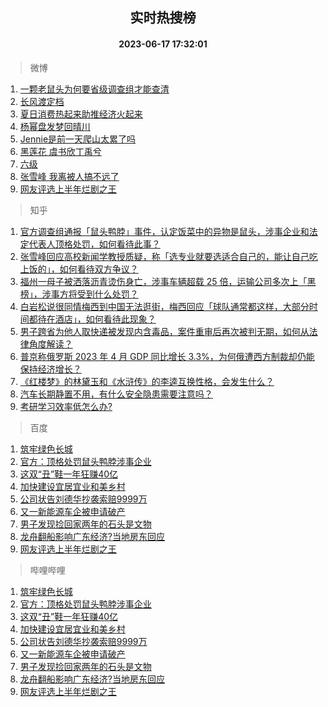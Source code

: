 <div align="center"><h2>实时热搜榜</h2><h4>2023-06-17 17:32:01</h4></div>

> 微博  

1. [一颗老鼠头为何要省级调查组才能查清](https://s.weibo.com/weibo?q=%23%E4%B8%80%E9%A2%97%E8%80%81%E9%BC%A0%E5%A4%B4%E4%B8%BA%E4%BD%95%E8%A6%81%E7%9C%81%E7%BA%A7%E8%B0%83%E6%9F%A5%E7%BB%84%E6%89%8D%E8%83%BD%E6%9F%A5%E6%B8%85%23&t=31&band_rank=1&Refer=top)<br />
2. [长风渡定档](https://s.weibo.com/weibo?q=%E9%95%BF%E9%A3%8E%E6%B8%A1%E5%AE%9A%E6%A1%A3&t=31&band_rank=2&Refer=top)<br />
3. [夏日消费热起来助推经济火起来](https://s.weibo.com/weibo?q=%23%E5%A4%8F%E6%97%A5%E6%B6%88%E8%B4%B9%E7%83%AD%E8%B5%B7%E6%9D%A5%E5%8A%A9%E6%8E%A8%E7%BB%8F%E6%B5%8E%E7%81%AB%E8%B5%B7%E6%9D%A5%23&t=31&band_rank=3&Refer=top)<br />
4. [杨幂盘发梦回晴川](https://s.weibo.com/weibo?q=%E6%9D%A8%E5%B9%82%E7%9B%98%E5%8F%91%E6%A2%A6%E5%9B%9E%E6%99%B4%E5%B7%9D&t=31&band_rank=4&Refer=top)<br />
5. [Jennie是前一天爬山太累了吗](https://s.weibo.com/weibo?q=%23Jennie%E6%98%AF%E5%89%8D%E4%B8%80%E5%A4%A9%E7%88%AC%E5%B1%B1%E5%A4%AA%E7%B4%AF%E4%BA%86%E5%90%97%23&t=31&band_rank=5&Refer=top)<br />
6. [黑莲花 虞书欣丁禹兮](https://s.weibo.com/weibo?q=%E9%BB%91%E8%8E%B2%E8%8A%B1%20%E8%99%9E%E4%B9%A6%E6%AC%A3%E4%B8%81%E7%A6%B9%E5%85%AE&t=31&band_rank=6&Refer=top)<br />
7. [六级](https://s.weibo.com/weibo?q=%E5%85%AD%E7%BA%A7&t=31&band_rank=7&Refer=top)<br />
8. [张雪峰 我离被人搞不远了](https://s.weibo.com/weibo?q=%E5%BC%A0%E9%9B%AA%E5%B3%B0%20%E6%88%91%E7%A6%BB%E8%A2%AB%E4%BA%BA%E6%90%9E%E4%B8%8D%E8%BF%9C%E4%BA%86&t=31&band_rank=8&Refer=top)<br />
9. [网友评选上半年烂剧之王](https://s.weibo.com/weibo?q=%23%E7%BD%91%E5%8F%8B%E8%AF%84%E9%80%89%E4%B8%8A%E5%8D%8A%E5%B9%B4%E7%83%82%E5%89%A7%E4%B9%8B%E7%8E%8B%23&t=31&band_rank=9&Refer=top)<br />

> 知乎  

1. [官方调查组通报「鼠头鸭脖」事件，认定饭菜中的异物是鼠头，涉事企业和法定代表人顶格处罚，如何看待此事？](https://www.zhihu.com/question/607131041)<br />
2. [张雪峰回应高校新闻学教授质疑，称「选专业就要选适合自己的，能让自己吃上饭的」，如何看待双方争议？](https://www.zhihu.com/question/606983081)<br />
3. [福州一母子被洒落沥青烫伤身亡，涉事车辆超载 25 倍，运输公司多次上「黑榜」，涉事方将受到什么处罚？](https://www.zhihu.com/question/607112600)<br />
4. [白岩松说很同情梅西到中国无法逛街，梅西回应「球队通常都这样，大部分时间都待在酒店」，如何看待此现象？](https://www.zhihu.com/question/607002376)<br />
5. [男子跨省为他人取快递被发现内含毒品，案件重审后再次被判无期，如何从法律角度解读？](https://www.zhihu.com/question/607104424)<br />
6. [普京称俄罗斯 2023 年 4 月 GDP 同比增长 3.3%，为何俄遭西方制裁却仍能保持经济增长？](https://www.zhihu.com/question/607051685)<br />
7. [《红楼梦》的林黛玉和《水浒传》的李逵互换性格，会发生什么？](https://www.zhihu.com/question/556009337)<br />
8. [汽车长期静置不用，有什么安全隐患需要注意吗？](https://www.zhihu.com/question/605219932)<br />
9. [考研学习效率低怎么办?](https://www.zhihu.com/question/599501287)<br />

> 百度  

1. [筑牢绿色长城](https://www.baidu.com/s?wd=%E7%AD%91%E7%89%A2%E7%BB%BF%E8%89%B2%E9%95%BF%E5%9F%8E&sa=fyb_news&rsv_dl=fyb_news)<br />
2. [官方：顶格处罚鼠头鸭脖涉事企业](https://www.baidu.com/s?wd=%E5%AE%98%E6%96%B9%EF%BC%9A%E9%A1%B6%E6%A0%BC%E5%A4%84%E7%BD%9A%E9%BC%A0%E5%A4%B4%E9%B8%AD%E8%84%96%E6%B6%89%E4%BA%8B%E4%BC%81%E4%B8%9A&sa=fyb_news&rsv_dl=fyb_news)<br />
3. [这双“丑”鞋一年狂赚40亿](https://www.baidu.com/s?wd=%E8%BF%99%E5%8F%8C%E2%80%9C%E4%B8%91%E2%80%9D%E9%9E%8B%E4%B8%80%E5%B9%B4%E7%8B%82%E8%B5%9A40%E4%BA%BF&sa=fyb_news&rsv_dl=fyb_news)<br />
4. [加快建设宜居宜业和美乡村](https://www.baidu.com/s?wd=%E5%8A%A0%E5%BF%AB%E5%BB%BA%E8%AE%BE%E5%AE%9C%E5%B1%85%E5%AE%9C%E4%B8%9A%E5%92%8C%E7%BE%8E%E4%B9%A1%E6%9D%91&sa=fyb_news&rsv_dl=fyb_news)<br />
5. [公司状告刘德华抄袭索赔9999万](https://www.baidu.com/s?wd=%E5%85%AC%E5%8F%B8%E7%8A%B6%E5%91%8A%E5%88%98%E5%BE%B7%E5%8D%8E%E6%8A%84%E8%A2%AD%E7%B4%A2%E8%B5%949999%E4%B8%87&sa=fyb_news&rsv_dl=fyb_news)<br />
6. [又一新能源车企被申请破产](https://www.baidu.com/s?wd=%E5%8F%88%E4%B8%80%E6%96%B0%E8%83%BD%E6%BA%90%E8%BD%A6%E4%BC%81%E8%A2%AB%E7%94%B3%E8%AF%B7%E7%A0%B4%E4%BA%A7&sa=fyb_news&rsv_dl=fyb_news)<br />
7. [男子发现捡回家两年的石头是文物](https://www.baidu.com/s?wd=%E7%94%B7%E5%AD%90%E5%8F%91%E7%8E%B0%E6%8D%A1%E5%9B%9E%E5%AE%B6%E4%B8%A4%E5%B9%B4%E7%9A%84%E7%9F%B3%E5%A4%B4%E6%98%AF%E6%96%87%E7%89%A9&sa=fyb_news&rsv_dl=fyb_news)<br />
8. [龙舟翻船影响广东经济?当地房东回应](https://www.baidu.com/s?wd=%E9%BE%99%E8%88%9F%E7%BF%BB%E8%88%B9%E5%BD%B1%E5%93%8D%E5%B9%BF%E4%B8%9C%E7%BB%8F%E6%B5%8E%3F%E5%BD%93%E5%9C%B0%E6%88%BF%E4%B8%9C%E5%9B%9E%E5%BA%94&sa=fyb_news&rsv_dl=fyb_news)<br />
9. [网友评选上半年烂剧之王](https://www.baidu.com/s?wd=%E7%BD%91%E5%8F%8B%E8%AF%84%E9%80%89%E4%B8%8A%E5%8D%8A%E5%B9%B4%E7%83%82%E5%89%A7%E4%B9%8B%E7%8E%8B&sa=fyb_news&rsv_dl=fyb_news)<br />

> 哔哩哔哩  

1. [筑牢绿色长城](https://www.baidu.com/s?wd=%E7%AD%91%E7%89%A2%E7%BB%BF%E8%89%B2%E9%95%BF%E5%9F%8E&sa=fyb_news&rsv_dl=fyb_news)<br />
2. [官方：顶格处罚鼠头鸭脖涉事企业](https://www.baidu.com/s?wd=%E5%AE%98%E6%96%B9%EF%BC%9A%E9%A1%B6%E6%A0%BC%E5%A4%84%E7%BD%9A%E9%BC%A0%E5%A4%B4%E9%B8%AD%E8%84%96%E6%B6%89%E4%BA%8B%E4%BC%81%E4%B8%9A&sa=fyb_news&rsv_dl=fyb_news)<br />
3. [这双“丑”鞋一年狂赚40亿](https://www.baidu.com/s?wd=%E8%BF%99%E5%8F%8C%E2%80%9C%E4%B8%91%E2%80%9D%E9%9E%8B%E4%B8%80%E5%B9%B4%E7%8B%82%E8%B5%9A40%E4%BA%BF&sa=fyb_news&rsv_dl=fyb_news)<br />
4. [加快建设宜居宜业和美乡村](https://www.baidu.com/s?wd=%E5%8A%A0%E5%BF%AB%E5%BB%BA%E8%AE%BE%E5%AE%9C%E5%B1%85%E5%AE%9C%E4%B8%9A%E5%92%8C%E7%BE%8E%E4%B9%A1%E6%9D%91&sa=fyb_news&rsv_dl=fyb_news)<br />
5. [公司状告刘德华抄袭索赔9999万](https://www.baidu.com/s?wd=%E5%85%AC%E5%8F%B8%E7%8A%B6%E5%91%8A%E5%88%98%E5%BE%B7%E5%8D%8E%E6%8A%84%E8%A2%AD%E7%B4%A2%E8%B5%949999%E4%B8%87&sa=fyb_news&rsv_dl=fyb_news)<br />
6. [又一新能源车企被申请破产](https://www.baidu.com/s?wd=%E5%8F%88%E4%B8%80%E6%96%B0%E8%83%BD%E6%BA%90%E8%BD%A6%E4%BC%81%E8%A2%AB%E7%94%B3%E8%AF%B7%E7%A0%B4%E4%BA%A7&sa=fyb_news&rsv_dl=fyb_news)<br />
7. [男子发现捡回家两年的石头是文物](https://www.baidu.com/s?wd=%E7%94%B7%E5%AD%90%E5%8F%91%E7%8E%B0%E6%8D%A1%E5%9B%9E%E5%AE%B6%E4%B8%A4%E5%B9%B4%E7%9A%84%E7%9F%B3%E5%A4%B4%E6%98%AF%E6%96%87%E7%89%A9&sa=fyb_news&rsv_dl=fyb_news)<br />
8. [龙舟翻船影响广东经济?当地房东回应](https://www.baidu.com/s?wd=%E9%BE%99%E8%88%9F%E7%BF%BB%E8%88%B9%E5%BD%B1%E5%93%8D%E5%B9%BF%E4%B8%9C%E7%BB%8F%E6%B5%8E%3F%E5%BD%93%E5%9C%B0%E6%88%BF%E4%B8%9C%E5%9B%9E%E5%BA%94&sa=fyb_news&rsv_dl=fyb_news)<br />
9. [网友评选上半年烂剧之王](https://www.baidu.com/s?wd=%E7%BD%91%E5%8F%8B%E8%AF%84%E9%80%89%E4%B8%8A%E5%8D%8A%E5%B9%B4%E7%83%82%E5%89%A7%E4%B9%8B%E7%8E%8B&sa=fyb_news&rsv_dl=fyb_news)<br />
